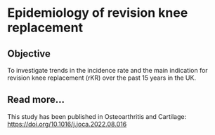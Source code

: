 # Epidemiology of revision knee replacement

## Objective

To investigate trends in the incidence rate and the main indication for revision knee replacement (rKR) over the past 15 years in the UK.

## Read more...

This study has been published in Osteoarthritis and Cartilage:
https://doi.org/10.1016/j.joca.2022.08.016
